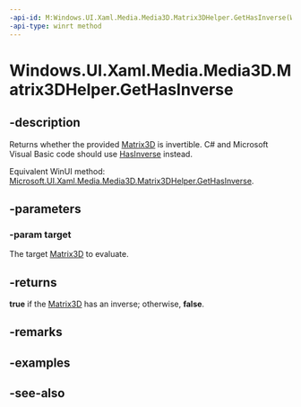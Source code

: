 ```yaml
---
-api-id: M:Windows.UI.Xaml.Media.Media3D.Matrix3DHelper.GetHasInverse(Windows.UI.Xaml.Media.Media3D.Matrix3D)
-api-type: winrt method
---
```


<!-- Method syntax
public bool GetHasInverse(Windows.UI.Xaml.Media.Media3D.Matrix3D target)
-->

# Windows.UI.Xaml.Media.Media3D.Matrix3DHelper.GetHasInverse

## -description
Returns whether the provided [Matrix3D](matrix3d.md) is invertible. C# and Microsoft Visual Basic code should use [HasInverse](/dotnet/api/windows.ui.xaml.media.media3d.matrix3d.hasinverse) instead.

Equivalent WinUI method: [Microsoft.UI.Xaml.Media.Media3D.Matrix3DHelper.GetHasInverse](/windows/winui/api/microsoft.ui.xaml.media.media3d.matrix3dhelper.gethasinverse).

## -parameters
### -param target
The target [Matrix3D](matrix3d.md) to evaluate.

## -returns
**true** if the [Matrix3D](matrix3d.md) has an inverse; otherwise, **false**.

## -remarks

## -examples

## -see-also
